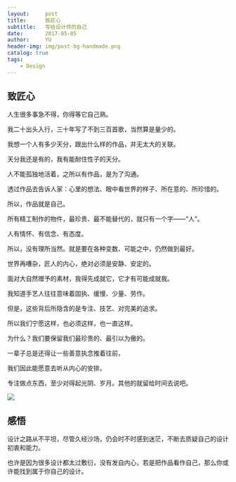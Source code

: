 ```yaml
---
layout:     post
title:      致匠心
subtitle:   写给设计师的自己
date:       2017-05-05
author:     YU
header-img: img/post-bg-handmade.png
catalog: true
tags:
    - Design
---
```


## 致匠心

人生很多事急不得，你得等它自己熟。

我二十出头入行，三十年写了不到三百首歌，当然算是量少的。

我想一个人有多少天分，跟出什么样的作品，并无太大的关联。

天分我还是有的，我有能耐住性子的天分。

人不能孤独地活着，之所以有作品，是为了沟通。

透过作品去告诉人家：心里的想法、眼中看世界的样子、所在意的、所珍惜的。

所以，作品就是自己。

所有精工制作的物件，最珍贵、最不能替代的，就只有一个字——“人”。

人有情怀、有信念、有态度。

所以，没有理所当然。就是要在各种变数、可能之中，仍然做到最好。

世界再嘈杂，匠人的内心，绝对必须是安静、安定的。

面对大自然赠予的素材，我得先成就它，它才有可能成就我。

我知道手艺人往往意味着固执、缓慢、少量、劳作。

但是，这些背后所隐含的是专注、技艺、对完美的追求。

所以我们宁愿这样，也必须这样，也一直这样。

为什么？我们要保留我们最珍贵的、最引以为傲的。

一辈子总是还得让一些善意执念推着往前，

我们因此能愿意去听从内心的安排。

专注做点东西，至少对得起光阴、岁月。其他的就留给时间去说吧。

![](https://upload-images.jianshu.io/upload_images/1954956-18bada2b187c2da9.jpg)

## 感悟

设计之路从不平坦，尽管久经沙场，仍会时不时感到迷茫，不断去质疑自己的设计初衷和能力。

也许是因为很多设计都太过敷衍，没有发自内心，若是把作品看作自己，那么你或许能找到属于你自己的设计。





